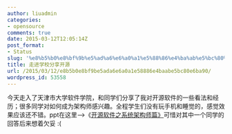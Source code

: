 ```yaml
---
author: liuadmin
categories:
- opensource
comments: true
date: 2015-03-12T12:05:14Z
post_format:
- Status
slug: '%e8%b5%b0%e8%bf%9b%e5%ad%a6%e6%a0%a1%e5%88%86%e4%ba%ab%e5%bc%80%e6%ba%90'
title: 走进学校分享开源
url: /2015/03/12/e8b5b0e8bf9be5ada6e6a0a1e58886e4baabe5bc80e6ba90/
wordpress_id: 53558
---
```


今天走入了天津市大学软件学院，和同学们分享了我对开源软件的一些看法和经历；很多同学对如何成为架构师感兴趣。全程学生们没有玩手机和睡觉的，感觉效果应该还不错。ppt在这里-->《[开源软件之系统架构师篇》](http://cdn1.martinliu.cn/wp-content/uploads/2015/03/开源软件之系统架构师篇.pdf)可惜对其中一个同学的回答后来想着欠妥 :(
